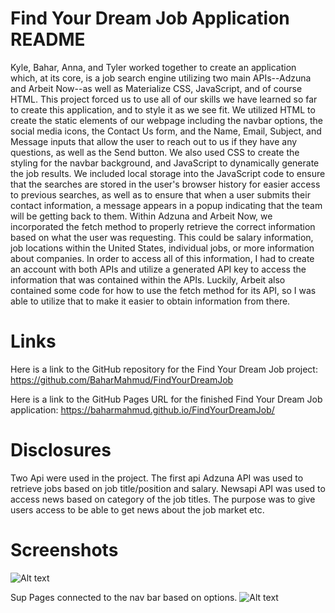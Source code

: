 # Find Your Dream Job Application README
Kyle, Bahar, Anna, and Tyler worked together to create an application which, at its core, is a job search engine utilizing two main APIs--Adzuna and Arbeit Now--as well as Materialize CSS, JavaScript, and of course HTML. This project forced us to use all of our skills we have learned so far to create this application, and to style it as we see fit. We utilized HTML to create the static elements of our webpage including the navbar options, the social media icons, the Contact Us form, and the Name, Email, Subject, and Message inputs that allow the user to reach out to us if they have any questions, as well as the Send button. We also used CSS to create the styling for the navbar background, and JavaScript to dynamically generate the job results. We included local storage into the JavaScript code to ensure that the searches are stored in the user's browser history for easier access to previous searches, as well as to ensure that when a user submits their contact information, a message appears in a popup indicating that the team will be getting back to them. Within Adzuna and Arbeit Now, we incorporated the fetch method to properly retrieve the correct information based on what the user was requesting. This could be salary information, job locations within the United States, individual jobs, or more information about companies. In order to access all of this information, I had to create an account with both APIs and utilize a generated API key to access the information that was contained within the APIs. Luckily, Arbeit also contained some code for how to use the fetch method for its API, so I was able to utilize that to make it easier to obtain information from there. 

# Links
Here is a link to the GitHub repository for the Find Your Dream Job project: https://github.com/BaharMahmud/FindYourDreamJob

Here is a link to the GitHub Pages URL for the finished Find Your Dream Job application: https://baharmahmud.github.io/FindYourDreamJob/

# Disclosures
Two Api were used in the project. The first api Adzuna API was used to retrieve jobs based on job title/position and salary. Newsapi API was used to access news based on category of the job  titles. The purpose was to give users access to be able to get news about the job market etc. 

# Screenshots
![Alt text](image.png)

Sup Pages connected to the nav bar based on options.
![Alt text](image-1.png)